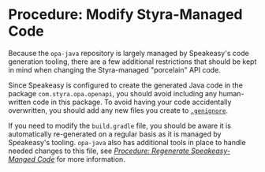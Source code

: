 # Procedure: Modify Styra-Managed Code

Because the `opa-java` repository is largely managed by Speakeasy's code generation tooling, there are a few additional restrictions that should be kept in mind when changing the Styra-managed "porcelain" API code.

Since Speakeasy is configured to create the generated Java code in the package `com.styra.opa.openapi`, you should avoid including any human-written code in this package. To avoid having your code accidentally overwritten, you should add any new files you create to [`.genignore`](https://github.com/StyraInc/opa-java/blob/main/.genignore).

If you need to modify the `build.gradle` file, you should be aware it is automatically re-generated on a regular basis as it is managed by Speakeasy's tooling. `opa-java` also has additional tools in place to handle needed changes to this file, see [*Procedure: Regenerate Speakeasy-Manged Code*](./procedure-change-speakeasy.md) for more information.
